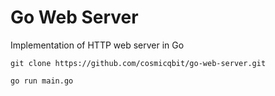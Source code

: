# Go Web Server
Implementation of HTTP web server in Go 

```
git clone https://github.com/cosmicqbit/go-web-server.git

go run main.go
```

